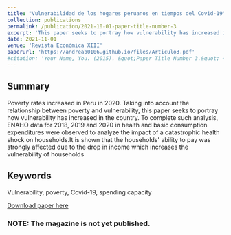 ```yaml
---
title: "Vulnerabilidad de los hogares peruanos en tiempos del Covid-19"
collection: publications
permalink: /publication/2021-10-01-paper-title-number-3
excerpt: 'This paper seeks to portray how vulnerability has increased in the country. To complete such analysis, ENAHO data for 2018, 2019 and 2020 in health and basic consumption expenditures were observed to analyze the impact of a catastrophic health shock on households'
date: 2021-11-01
venue: 'Revista Económica XIII'
paperurl: 'https://andreab0106.github.io/files/Articulo3.pdf'
#citation: 'Your Name, You. (2015). &quot;Paper Title Number 3.&quot; <i>Journal 1</i>. 1(3).'
---
```

## Summary 

Poverty rates increased in Peru in 2020. Taking into account the relationship between poverty and vulnerability, this paper seeks to portray how vulnerability has increased in the country. To complete such analysis, ENAHO data for 2018, 2019 and 2020 in health and basic consumption expenditures were observed to analyze the impact of a catastrophic health shock on households.It is shown that the households' ability to pay was strongly affected due to the drop in income which increases the vulnerability of households

## Keywords 
Vulnerability, poverty, Covid-19, spending capacity

[Download paper here]('https://andreab0106.github.io/files/Articulo3.pdf')

### NOTE: The magazine is not yet published.